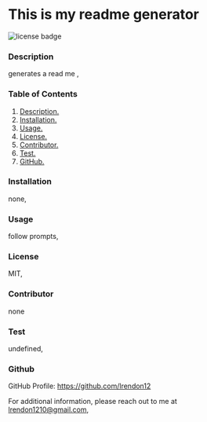 # This is my readme generator

  ![license badge](https://img.shields.io/badge/license-MIT-brightgreen)

 
### Description
generates a read me ,

### Table of Contents
1. [ Description. ](##Description)
2. [ Installation. ](##Installation)
3. [ Usage. ](##usage)
4. [ License. ](##license)
5. [ Contributor. ](##contributor)
6. [ Test. ](##test)
7. [ GitHub. ](##GitHub)

### Installation
none,

### Usage
follow prompts,

### License
MIT,

### Contributor
none

### Test
undefined,

### Github
GitHub Profile: https://github.com/lrendon12
     
For additional information, please reach out to me at lrendon1210@gmail.com,


